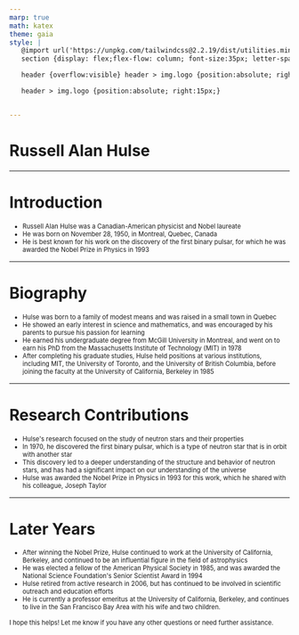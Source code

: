 ```yaml
---
marp: true
math: katex
theme: gaia
style: |
   @import url('https://unpkg.com/tailwindcss@2.2.19/dist/utilities.min.css');
   section {display: flex;flex-flow: column; font-size:35px; letter-spacing:1.4px;}

   header {overflow:visible} header > img.logo {position:absolute; right:15px;}

   header > img.logo {position:absolute; right:15px;}


---
```

<!-- backgroundColor: white -->
<!-- _class: lead -->

 # Russell Alan Hulse

---
<style scoped>p,li {font-size:0.88em}</style>

 # Introduction
- Russell Alan Hulse was a Canadian-American physicist and Nobel laureate
- He was born on November 28, 1950, in Montreal, Quebec, Canada
- He is best known for his work on the discovery of the first binary pulsar, for which he was awarded the Nobel Prize in Physics in 1993


---
<style scoped>p,li {font-size:0.84em}</style>

 # Biography

- Hulse was born to a family of modest means and was raised in a small town in Quebec
- He showed an early interest in science and mathematics, and was encouraged by his parents to pursue his passion for learning
- He earned his undergraduate degree from McGill University in Montreal, and went on to earn his PhD from the Massachusetts Institute of Technology (MIT) in 1978
- After completing his graduate studies, Hulse held positions at various institutions, including MIT, the University of Toronto, and the University of British Columbia, before joining the faculty at the University of California, Berkeley in 1985

---
<style scoped>p,li {font-size:0.84em}</style>

 # Research Contributions

- Hulse's research focused on the study of neutron stars and their properties
- In 1970, he discovered the first binary pulsar, which is a type of neutron star that is in orbit with another star
- This discovery led to a deeper understanding of the structure and behavior of neutron stars, and has had a significant impact on our understanding of the universe
- Hulse was awarded the Nobel Prize in Physics in 1993 for this work, which he shared with his colleague, Joseph Taylor

---
<style scoped>p,li {font-size:0.80em}</style>

 # Later Years

- After winning the Nobel Prize, Hulse continued to work at the University of California, Berkeley, and continued to be an influential figure in the field of astrophysics
- He was elected a fellow of the American Physical Society in 1985, and was awarded the National Science Foundation's Senior Scientist Award in 1994
- Hulse retired from active research in 2006, but has continued to be involved in scientific outreach and education efforts
- He is currently a professor emeritus at the University of California, Berkeley, and continues to live in the San Francisco Bay Area with his wife and two children.

I hope this helps! Let me know if you have any other questions or need further assistance.